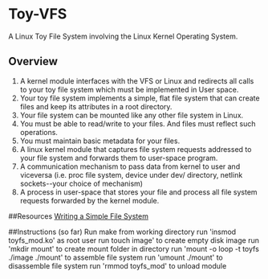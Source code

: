 # Toy-VFS
A Linux Toy File System involving the Linux Kernel Operating System.


## Overview
1. A kernel module interfaces with the VFS or Linux and redirects all calls to your toy file system which must be implemented in User space.
2. Your toy file system implements a simple, flat file system that can create files and keep its attributes in a root directory.
3. Your file system can be mounted like any other file system in Linux.
4. You must be able to read/write to your files. And files must reflect such operations.
5. You must maintain basic metadata for your files.
6. A linux kernel module that captures file system requests addressed to your file system and forwards them to user-space program.
7. A communication mechanism to pass data from kernel to user and viceversa (i.e. proc file system, device under dev/ directory, netlink sockets--your choice of mechanism)
8. A process in user-space that stores your file and process all file system requests forwarded by the kernel module.

##Resources
[Writing a Simple File System](http://www2.comp.ufscar.br/~helio/fs/rkfs.html)

##Instructions (so far)
Run make from working directory
run 'insmod toyfs_mod.ko' as root user
run touch image' to create empty disk image
run 'mkdir mount' to create mount folder in directory
run 'mount -o loop -t toyfs ./image ./mount' to assemble file system
run 'umount ./mount' to disassemble file system
run 'rmmod toyfs_mod' to unload module 

